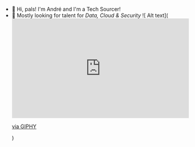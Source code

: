 - 👋 Hi, pals! I'm André and I'm a Tech Sourcer!
- 🤖 Mostly looking for talent for _Data, Cloud & Security_
![ Alt text](<iframe src="https://giphy.com/embed/L0VPYNJTE8mONvdAJe" width="480" height="270" frameBorder="0" class="giphy-embed" allowFullScreen></iframe><p><a href="https://giphy.com/gifs/rockstargames-gta-trilogy-gtatrilogy-L0VPYNJTE8mONvdAJe">via GIPHY</a></p>)

<!--
**andrefmmartins/andrefmmartins** is a ✨ _special_ ✨ repository because its `README.md` (this file) appears on your GitHub profile.

Here are some ideas to get you started:

- 🔭 I’m currently working on ...
- 🌱 I’m currently learning ...
- 👯 I’m looking to collaborate on ...
- 🤔 I’m looking for help with ...
- 💬 Ask me about ...
- 📫 How to reach me: ...
- 😄 Pronouns: ...
- ⚡ Fun fact: ...
-->
